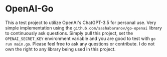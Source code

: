 # OpenAI-Go

This a test project to utilize OpenAI's ChatGPT-3.5 for personal use. Very simple implementation using the `github.com/sashabaranov/go-openai` library to continuously ask questions. Simply pull this project, set the `OPENAI_SECRET_KEY` environment variable and you are good to test with `go run main.go`. Please feel free to ask any questions or contribute. I do not own the right to any library being used in this project.